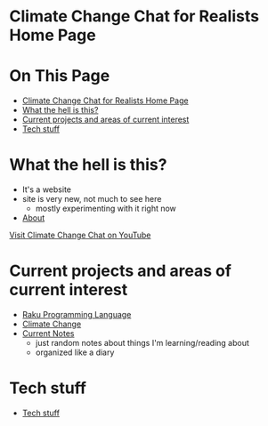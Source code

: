 # Climate Change Chat for Realists Home Page

# On This Page

- [Climate Change Chat for Realists Home Page](#climate-change-chat-for-realists-home-page)
- [What the hell is this?](#what-the-hell-is-this)
- [Current projects and areas of current interest](#current-projects-and-areas-of-current-interest)
- [Tech stuff](#tech-stuff)

# What the hell is this?
* It's a website
* site is very new, not much to see here 
    * mostly experimenting with it right now
* [About](about)
 
[Visit Climate Change Chat on YouTube](https://www.youtube.com/channel/UCV8Zw3AmSS6F8kBgxW7Ql9A/featured)
# Current projects and areas of current interest
* [Raku Programming Language](Raku-Programming-Language)
* [Climate Change](Climate-Change)
* [Current Notes](notes/current-notes)
    * just random notes about things I'm learning/reading about 
    * organized like a diary

# Tech stuff
* [Tech stuff](tech-stuff)

 
